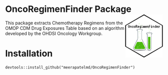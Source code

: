 # OncoRegimenFinder Package <img src="man/figures/logo.png" align="right" alt="" width="120" />  
This package extracts Chemotherapy Regimens from the OMOP CDM Drug Exposures Table based on an algorithm developed by the OHDSI Oncology Workgroup. 

# Installation  
```
devtools::install_github("meerapatelmd/OncoRegimenFinder")  
``` 
